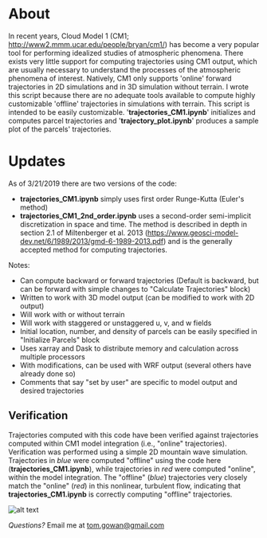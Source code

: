 # About
In recent years, Cloud Model 1 (CM1; http://www2.mmm.ucar.edu/people/bryan/cm1/) has become a very popular tool for performing idealized studies of atmospheric phenomena. There exists very little support for computing trajectories using CM1 output, which are usually necessary to understand the processes of the atmospheric phenomena of interest. Natively, CM1 only supports 'online' forward trajectories in 2D simulations and in 3D simulation without terrain. I wrote this script because there are no adequate tools available to compute highly customizable 'offline' trajectories in simulations with terrain. This script is intended to be easily customizable. '**trajectories_CM1.ipynb**' initializes and computes parcel trajectories and '**trajectory_plot.ipynb**' produces a sample plot of the parcels' trajectories.

# Updates
As of 3/21/2019 there are two versions of the code:
* **trajectories_CM1.ipynb** simply uses first order Runge-Kutta (Euler's method)
* **trajectories_CM1_2nd_order.ipynb** uses a second-order semi-implicit discretization in space and time. The method is described in depth in section 2.1 of Miltenberger et al. 2013 (https://www.geosci-model-dev.net/6/1989/2013/gmd-6-1989-2013.pdf) and is the generally accepted method for computing trajectories.


Notes:

* Can compute backward or forward trajectories (Default is backward, but can be forward with simple changes to "Calculate Trajectories" block)
* Written to work with 3D model output (can be modified to work with 2D output)
* Will work with or without terrain
* Will work with staggered or unstaggered u, v, and w fields
* Initial location, number, and density of parcels can be easily specified in "Initialize Parcels" block
* Uses xarray and Dask to distribute memory and calculation across multiple processors
* With modifications, can be used with WRF output (several others have already done so)
* Comments that say "set by user" are specific to model output and desired trajectories


## Verification
Trajectories computed with this code have been verified against trajectories computed within CM1 model integration (i.e., "online" trajectories). Verification was performed using a simple 2D mountain wave simulation. Trajectories in *blue* were computed "offline" using the code here (**trajectories_CM1.ipynb**), while trajectories in *red* were computed "online", within the model integration. The "offline" (*blue*) trajectories very closely match the "online" (*red*) in this nonlinear, turbulent flow, indicating that **trajectories_CM1.ipynb** is correctly computing "offline" trajectories.

![alt text](http://www.inscc.utah.edu/~u1013082/phd_plots/cm1/plots/forward_trajectory_gokhan_2s_z05.png "Verification of Trajectories")

*Questions?*
Email me at tom.gowan@gmail.com


